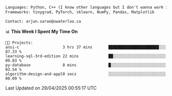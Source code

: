 ```txt
Languages: Python, C++ (I know other languages but I don't wanna work in em)
Frameworks: tinygrad, PyTorch, sklearn, NumPy, Pandas, Matplotlib

Contact: arjun.sarao@uwaterloo.ca
```

<!--START_SECTION:waka-->
📊 **This Week I Spent My Time On** 

```text
🐱‍💻 Projects: 
ansi-c                   3 hrs 37 mins       ██████████████████████░░░   87.33 % 
learning-sql-3rd-edition 22 mins             ██░░░░░░░░░░░░░░░░░░░░░░░   09.03 % 
py-database              8 mins              █░░░░░░░░░░░░░░░░░░░░░░░░   03.54 % 
algorithm-design-and-appl0 secs              ░░░░░░░░░░░░░░░░░░░░░░░░░   00.09 % 
```


 Last Updated on 29/04/2025 00:55:17 UTC
<!--END_SECTION:waka-->
